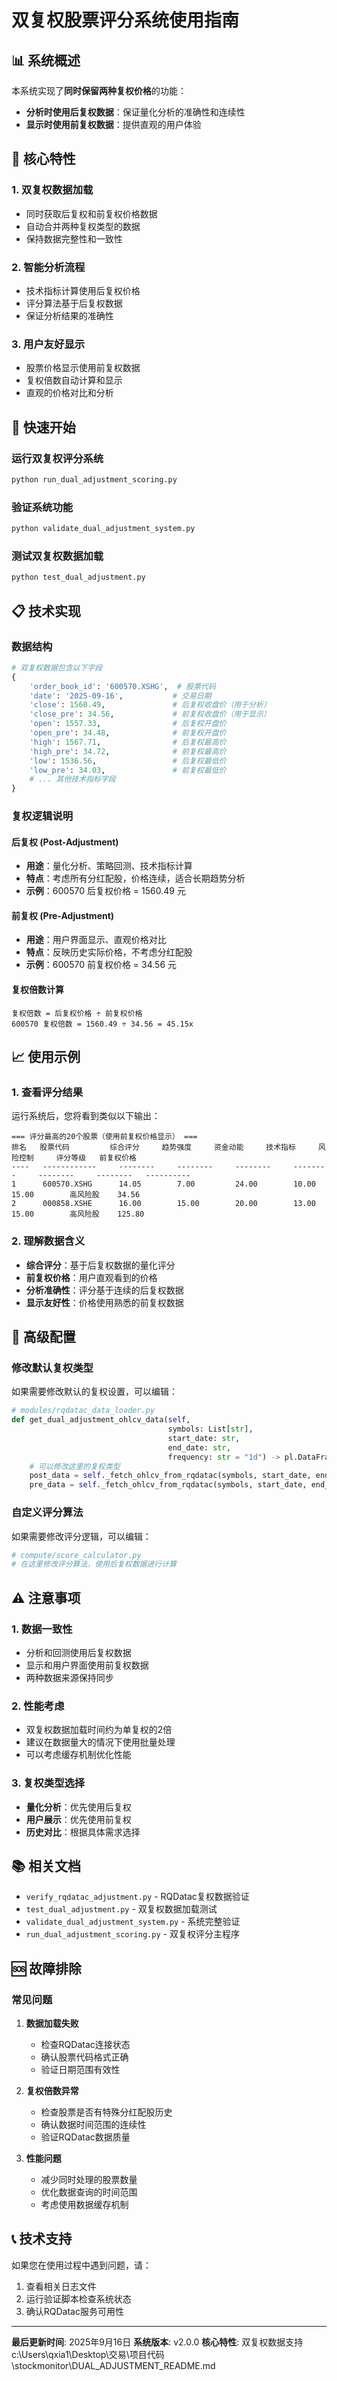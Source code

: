 # 双复权股票评分系统使用指南

## 📊 系统概述

本系统实现了**同时保留两种复权价格**的功能：
- **分析时使用后复权数据**：保证量化分析的准确性和连续性
- **显示时使用前复权数据**：提供直观的用户体验

## 🎯 核心特性

### 1. 双复权数据加载
- 同时获取后复权和前复权价格数据
- 自动合并两种复权类型的数据
- 保持数据完整性和一致性

### 2. 智能分析流程
- 技术指标计算使用后复权价格
- 评分算法基于后复权数据
- 保证分析结果的准确性

### 3. 用户友好显示
- 股票价格显示使用前复权数据
- 复权倍数自动计算和显示
- 直观的价格对比和分析

## 🚀 快速开始

### 运行双复权评分系统
```bash
python run_dual_adjustment_scoring.py
```

### 验证系统功能
```bash
python validate_dual_adjustment_system.py
```

### 测试双复权数据加载
```bash
python test_dual_adjustment.py
```

## 📋 技术实现

### 数据结构
```python
# 双复权数据包含以下字段
{
    'order_book_id': '600570.XSHG',  # 股票代码
    'date': '2025-09-16',           # 交易日期
    'close': 1560.49,               # 后复权收盘价（用于分析）
    'close_pre': 34.56,             # 前复权收盘价（用于显示）
    'open': 1557.33,                # 后复权开盘价
    'open_pre': 34.48,              # 前复权开盘价
    'high': 1567.71,                # 后复权最高价
    'high_pre': 34.72,              # 前复权最高价
    'low': 1536.56,                 # 后复权最低价
    'low_pre': 34.03,               # 前复权最低价
    # ... 其他技术指标字段
}
```

### 复权逻辑说明

#### 后复权 (Post-Adjustment)
- **用途**：量化分析、策略回测、技术指标计算
- **特点**：考虑所有分红配股，价格连续，适合长期趋势分析
- **示例**：600570 后复权价格 = 1560.49 元

#### 前复权 (Pre-Adjustment)
- **用途**：用户界面显示、直观价格对比
- **特点**：反映历史实际价格，不考虑分红配股
- **示例**：600570 前复权价格 = 34.56 元

#### 复权倍数计算
```
复权倍数 = 后复权价格 ÷ 前复权价格
600570 复权倍数 = 1560.49 ÷ 34.56 = 45.15x
```

## 📈 使用示例

### 1. 查看评分结果
运行系统后，您将看到类似以下输出：
```
=== 评分最高的20个股票（使用前复权价格显示） ===
排名   股票代码         综合评分     趋势强度     资金动能     技术指标     风险控制     评分等级   前复权价格
----   ------------     --------     --------     --------     --------     --------     --------   ----------
1      600570.XSHG      14.05        7.00         24.00        10.00        15.00        高风险股    34.56
2      000858.XSHE      16.00        15.00        20.00        13.00        15.00        高风险股    125.80
```

### 2. 理解数据含义
- **综合评分**：基于后复权数据的量化评分
- **前复权价格**：用户直观看到的价格
- **分析准确性**：评分基于连续的后复权数据
- **显示友好性**：价格使用熟悉的前复权数据

## 🔧 高级配置

### 修改默认复权类型
如果需要修改默认的复权设置，可以编辑：
```python
# modules/rqdatac_data_loader.py
def get_dual_adjustment_ohlcv_data(self,
                                   symbols: List[str],
                                   start_date: str,
                                   end_date: str,
                                   frequency: str = "1d") -> pl.DataFrame:
    # 可以修改这里的复权类型
    post_data = self._fetch_ohlcv_from_rqdatac(symbols, start_date, end_date, frequency, "post")
    pre_data = self._fetch_ohlcv_from_rqdatac(symbols, start_date, end_date, frequency, "pre")
```

### 自定义评分算法
如果需要修改评分逻辑，可以编辑：
```python
# compute/score_calculator.py
# 在这里修改评分算法，使用后复权数据进行计算
```

## ⚠️ 注意事项

### 1. 数据一致性
- 分析和回测使用后复权数据
- 显示和用户界面使用前复权数据
- 两种数据来源保持同步

### 2. 性能考虑
- 双复权数据加载时间约为单复权的2倍
- 建议在数据量大的情况下使用批量处理
- 可以考虑缓存机制优化性能

### 3. 复权类型选择
- **量化分析**：优先使用后复权
- **用户展示**：优先使用前复权
- **历史对比**：根据具体需求选择

## 📚 相关文档

- `verify_rqdatac_adjustment.py` - RQDatac复权数据验证
- `test_dual_adjustment.py` - 双复权数据加载测试
- `validate_dual_adjustment_system.py` - 系统完整验证
- `run_dual_adjustment_scoring.py` - 双复权评分主程序

## 🆘 故障排除

### 常见问题

1. **数据加载失败**
   - 检查RQDatac连接状态
   - 确认股票代码格式正确
   - 验证日期范围有效性

2. **复权倍数异常**
   - 检查股票是否有特殊分红配股历史
   - 确认数据时间范围的连续性
   - 验证RQDatac数据质量

3. **性能问题**
   - 减少同时处理的股票数量
   - 优化数据查询的时间范围
   - 考虑使用数据缓存机制

## 📞 技术支持

如果您在使用过程中遇到问题，请：
1. 查看相关日志文件
2. 运行验证脚本检查系统状态
3. 确认RQDatac服务可用性

---

**最后更新时间**: 2025年9月16日
**系统版本**: v2.0.0
**核心特性**: 双复权数据支持</content>
<parameter name="filePath">c:\Users\qxia1\Desktop\交易\项目代码\stockmonitor\DUAL_ADJUSTMENT_README.md